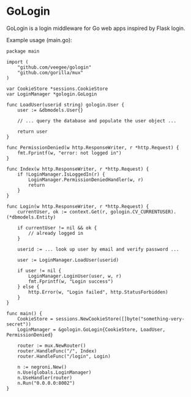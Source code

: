 GoLogin
=======

GoLogin is a login middleware for Go web apps inspired by Flask login.

Example usage (main.go):

	package main

	import (
		"github.com/veegee/gologin"
		"github.com/gorilla/mux"
	)

	var CookieStore *sessions.CookieStore
	var LoginManager *gologin.GoLogin

	func LoadUser(userid string) gologin.User {
		user := &dbmodels.User{}

		// ... query the database and populate the user object ...

		return user
	}

	func PermissionDenied(w http.ResponseWriter, r *http.Request) {
		fmt.Fprintf(w, "error: not logged in")
	}

	func Index(w http.ResponseWriter, r *http.Request) {
		if !LoginManager.IsLoggedIn(r) {
			LoginManager.PermissionDeniedHandler(w, r)
			return
		}
	}

	func Login(w http.ResponseWriter, r *http.Request) {
		currentUser, ok := context.Get(r, gologin.CV_CURRENTUSER).(*dbmodels.Entity)

		if currentUser != nil && ok {
			// already logged in
		}

		userid := ... look up user by email and verify password ...

		user := LoginManager.LoadUser(userid)

		if user != nil {
			LoginManager.LoginUser(user, w, r)
			fmt.Fprintf(w, "Login success")
		} else {
			http.Error(w, "Login failed", http.StatusForbidden)
		}
	}

	func main() {
		CookieStore = sessions.NewCookieStore([]byte("something-very-secret"))
		LoginManager = &gologin.GoLogin{CookieStore, LoadUser, PermissionDenied}

		router := mux.NewRouter()
		router.HandleFunc("/", Index)
		router.HandleFunc("/login", Login)

		n := negroni.New()
		n.Use(globals.LoginManager)
		n.UseHandler(router)
		n.Run("0.0.0.0:8002")
	}
